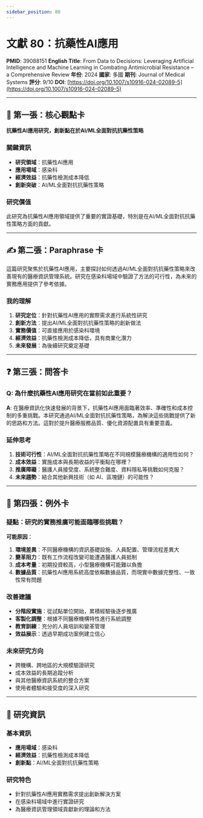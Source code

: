 ```yaml
---
sidebar_position: 80
---
```


# 文獻 80：抗藥性AI應用

**PMID**: 39088151
**English Title**: From Data to Decisions: Leveraging Artificial Intelligence and Machine Learning in Combating Antimicrobial Resistance – a Comprehensive Review
**年份**: 2024
**國家**: 多國
**期刊**: Journal of Medical Systems
**評分**: 9/10
**DOI**: [https://doi.org/10.1007/s10916-024-02089-5](https://doi.org/10.1007/s10916-024-02089-5)

---

## 📌 第一張：核心觀點卡

**抗藥性AI應用研究，創新點在於AI/ML全面對抗抗藥性策略**

### 關鍵資訊
- **研究領域**：抗藥性AI應用
- **應用場域**：感染科
- **經濟效益**：抗藥性檢測成本降低
- **創新突破**：AI/ML全面對抗抗藥性策略

### 研究價值
此研究為抗藥性AI應用領域提供了重要的實證基礎，特別是在AI/ML全面對抗抗藥性策略方面的貢獻。

---

## ✍️ 第二張：Paraphrase 卡

這篇研究聚焦於抗藥性AI應用，主要探討如何透過AI/ML全面對抗抗藥性策略來改善現有的醫療資訊管理系統。研究在感染科場域中驗證了方法的可行性，為未來的實務應用提供了參考依據。

### 我的理解
1. **研究定位**：針對抗藥性AI應用的實際需求進行系統性研究
2. **創新方法**：提出AI/ML全面對抗抗藥性策略的創新做法
3. **實務價值**：可直接應用於感染科環境
4. **經濟效益**：抗藥性檢測成本降低，具有商業化潛力
5. **未來發展**：為後續研究奠定基礎

---

## ❓ 第三張：問答卡

### Q: 為什麼抗藥性AI應用研究在當前如此重要？

**A**: 在醫療資訊化快速發展的背景下，抗藥性AI應用面臨著效率、準確性和成本控制的多重挑戰。本研究通過AI/ML全面對抗抗藥性策略，為解決這些挑戰提供了新的思路和方法。這對於提升醫療服務品質、優化資源配置具有重要意義。

### 延伸思考
1. **技術可行性**：AI/ML全面對抗抗藥性策略在不同規模醫療機構的適用性如何？
2. **成本效益**：實施成本與長期收益的平衡點在哪裡？
3. **推廣障礙**：醫護人員接受度、系統整合難度、資料隱私等挑戰如何克服？
4. **未來趨勢**：結合其他新興技術（如 AI、區塊鏈）的可能性？

---

## 🤔 第四張：例外卡

### 疑點：研究的實務推廣可能面臨哪些挑戰？

**可能原因**：
1. **環境差異**：不同醫療機構的資訊基礎設施、人員配置、管理流程差異大
2. **變革阻力**：既有工作流程改變可能遭遇醫護人員抵制
3. **成本考量**：初期投資較高，小型醫療機構可能難以負擔
4. **數據品質**：抗藥性AI應用系統高度依賴數據品質，而現實中數據完整性、一致性常有問題

### 改善建議
- **分階段實施**：從試點單位開始，累積經驗後逐步推廣
- **客製化調整**：根據不同醫療機構特性進行系統調整
- **教育訓練**：充分的人員培訓和變革管理
- **效益展示**：透過早期成功案例建立信心

### 未來研究方向
- 跨機構、跨地區的大規模驗證研究
- 成本效益的長期追蹤分析
- 與其他醫療資訊系統的整合方案
- 使用者體驗和接受度的深入研究

---

## 📄 研究資訊

### 基本資訊
- **應用場域**：感染科
- **經濟效益**：抗藥性檢測成本降低
- **創新點**：AI/ML全面對抗抗藥性策略

### 研究特色
- 針對抗藥性AI應用實務需求提出創新解決方案
- 在感染科場域中進行實證研究
- 為醫療資訊管理領域貢獻新的理論和方法
